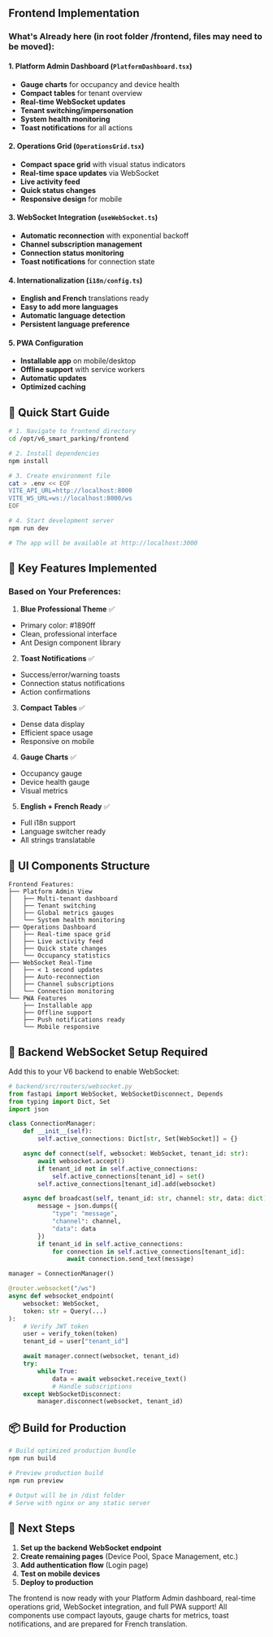 ## **Frontend Implementation**

### **What's Already here (in root folder /frontend, files may need to be moved):**

#### **1. Platform Admin Dashboard** (`PlatformDashboard.tsx`)

- **Gauge charts** for occupancy and device health
- **Compact tables** for tenant overview
- **Real-time WebSocket updates**
- **Tenant switching/impersonation**
- **System health monitoring**
- **Toast notifications** for all actions

#### **2. Operations Grid** (`OperationsGrid.tsx`)

- **Compact space grid** with visual status indicators
- **Real-time space updates** via WebSocket
- **Live activity feed**
- **Quick status changes**
- **Responsive design** for mobile

#### **3. WebSocket Integration** (`useWebSocket.ts`)

- **Automatic reconnection** with exponential backoff
- **Channel subscription management**
- **Connection status monitoring**
- **Toast notifications** for connection state

#### **4. Internationalization** (`i18n/config.ts`)

- **English and French** translations ready
- **Easy to add more languages**
- **Automatic language detection**
- **Persistent language preference**

#### **5. PWA Configuration**

- **Installable app** on mobile/desktop
- **Offline support** with service workers
- **Automatic updates**
- **Optimized caching**

## 🚀 **Quick Start Guide**

```bash
# 1. Navigate to frontend directory
cd /opt/v6_smart_parking/frontend

# 2. Install dependencies
npm install

# 3. Create environment file
cat > .env << EOF
VITE_API_URL=http://localhost:8000
VITE_WS_URL=ws://localhost:8000/ws
EOF

# 4. Start development server
npm run dev

# The app will be available at http://localhost:3000
```

## 📱 **Key Features Implemented**

### **Based on Your Preferences:**

1. **Blue Professional Theme** ✅
  
  - Primary color: #1890ff
  - Clean, professional interface
  - Ant Design component library
2. **Toast Notifications** ✅
  
  - Success/error/warning toasts
  - Connection status notifications
  - Action confirmations
3. **Compact Tables** ✅
  
  - Dense data display
  - Efficient space usage
  - Responsive on mobile
4. **Gauge Charts** ✅
  
  - Occupancy gauge
  - Device health gauge
  - Visual metrics
5. **English + French Ready** ✅
  
  - Full i18n support
  - Language switcher ready
  - All strings translatable

## 🎨 **UI Components Structure**

```
Frontend Features:
├── Platform Admin View
│   ├── Multi-tenant dashboard
│   ├── Tenant switching
│   ├── Global metrics gauges
│   └── System health monitoring
├── Operations Dashboard  
│   ├── Real-time space grid
│   ├── Live activity feed
│   ├── Quick state changes
│   └── Occupancy statistics
├── WebSocket Real-Time
│   ├── < 1 second updates
│   ├── Auto-reconnection
│   ├── Channel subscriptions
│   └── Connection monitoring
└── PWA Features
    ├── Installable app
    ├── Offline support
    ├── Push notifications ready
    └── Mobile responsive
```

## 🔧 **Backend WebSocket Setup Required**

Add this to your V6 backend to enable WebSocket:

```python
# backend/src/routers/websocket.py
from fastapi import WebSocket, WebSocketDisconnect, Depends
from typing import Dict, Set
import json

class ConnectionManager:
    def __init__(self):
        self.active_connections: Dict[str, Set[WebSocket]] = {}

    async def connect(self, websocket: WebSocket, tenant_id: str):
        await websocket.accept()
        if tenant_id not in self.active_connections:
            self.active_connections[tenant_id] = set()
        self.active_connections[tenant_id].add(websocket)

    async def broadcast(self, tenant_id: str, channel: str, data: dict):
        message = json.dumps({
            "type": "message",
            "channel": channel,
            "data": data
        })
        if tenant_id in self.active_connections:
            for connection in self.active_connections[tenant_id]:
                await connection.send_text(message)

manager = ConnectionManager()

@router.websocket("/ws")
async def websocket_endpoint(
    websocket: WebSocket,
    token: str = Query(...)
):
    # Verify JWT token
    user = verify_token(token)
    tenant_id = user["tenant_id"]

    await manager.connect(websocket, tenant_id)
    try:
        while True:
            data = await websocket.receive_text()
            # Handle subscriptions
    except WebSocketDisconnect:
        manager.disconnect(websocket, tenant_id)
```

## 📦 **Build for Production**

```bash
# Build optimized production bundle
npm run build

# Preview production build
npm run preview

# Output will be in /dist folder
# Serve with nginx or any static server
```

## 🎯 **Next Steps**

1. **Set up the backend WebSocket endpoint**
2. **Create remaining pages** (Device Pool, Space Management, etc.)
3. **Add authentication flow** (Login page)
4. **Test on mobile devices**
5. **Deploy to production**

The frontend is now ready with your Platform Admin dashboard, real-time operations grid, WebSocket integration, and full PWA support! All components use compact layouts, gauge charts for metrics, toast notifications, and are prepared for French translation.
